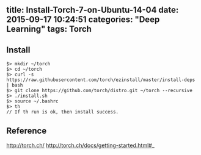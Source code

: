 title: Install-Torch-7-on-Ubuntu-14-04
date: 2015-09-17 10:24:51
categories: "Deep Learning"
tags: Torch
---

## Install
```
$> mkdir ~/torch
$> cd ~/torch
$> curl -s https://raw.githubusercontent.com/torch/ezinstall/master/install-deps | bash
$> git clone https://github.com/torch/distro.git ~/torch --recursive
$> ./install.sh
$> source ~/.bashrc
$> th
// If th run is ok, then install success.
```

## Reference
http://torch.ch/
http://torch.ch/docs/getting-started.html#_
